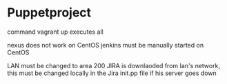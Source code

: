 # Puppetproject


command vagrant up executes all


nexus does not work on CentOS
jenkins must be manually started on CentOS




LAN must be changed to area 200
JIRA is downlaoded from Ian's network, this must be changed locally in the Jira init.pp file if his server goes down